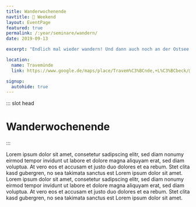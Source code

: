 ```yaml
---
title: Wanderwochenende
navtitle: 🚶 Weekend
layout: EventPage
featured: true
permalink: /:year/seminare/wandern/
date: 2019-09-13

excerpt: "Endlich mal wieder wandern! Und dann auch noch an der Ostsee."

location:
  name: Travemünde
  link: https://www.google.de/maps/place/Travem%C3%BCnde,+L%C3%BCbeck/@53.9610605,10.8249303,13z/data=!3m1!4b1!4m5!3m4!1s0x47ad8ac164224bcf:0x35fa54a19dd080ad!8m2!3d53.9600008!4d10.8535751

signup:
  autohide: true
---
```


::: slot head

# Wander&shy;wochenende

:::

Lorem ipsum dolor sit amet, consetetur sadipscing elitr, sed diam nonumy eirmod tempor invidunt ut labore et dolore magna aliquyam erat, sed diam voluptua. At vero eos et accusam et justo duo dolores et ea rebum. Stet clita kasd gubergren, no sea takimata sanctus est Lorem ipsum dolor sit amet. Lorem ipsum dolor sit amet, consetetur sadipscing elitr, sed diam nonumy eirmod tempor invidunt ut labore et dolore magna aliquyam erat, sed diam voluptua. At vero eos et accusam et justo duo dolores et ea rebum. Stet clita kasd gubergren, no sea takimata sanctus est Lorem ipsum dolor sit amet.
